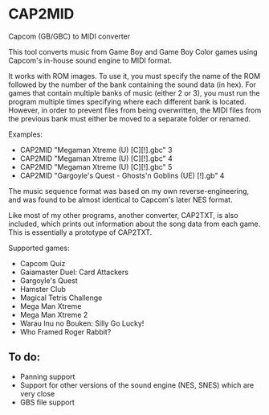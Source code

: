 # CAP2MID
Capcom (GB/GBC) to MIDI converter

This tool converts music from Game Boy and Game Boy Color games using Capcom's in-house sound engine to MIDI format.

It works with ROM images. To use it, you must specify the name of the ROM followed by the number of the bank containing the sound data (in hex).
For games that contain multiple banks of music (either 2 or 3), you must run the program multiple times specifying where each different bank is located. However, in order to prevent files from being overwritten, the MIDI files from the previous bank must either be moved to a separate folder or renamed.

Examples:
* CAP2MID "Megaman Xtreme (U) [C][!].gbc" 3
* CAP2MID "Megaman Xtreme (U) [C][!].gbc" 4
* CAP2MID "Megaman Xtreme (U) [C][!].gbc" 5
* CAP2MID "Gargoyle's Quest - Ghosts'n Goblins (UE) [!].gb" 4

The music sequence format was based on my own reverse-engineering, and was found to be almost identical to Capcom's later NES format.

Like most of my other programs, another converter, CAP2TXT, is also included, which prints out information about the song data from each game. This is essentially a prototype of CAP2TXT.

Supported games:
  * Capcom Quiz
  * Gaiamaster Duel: Card Attackers
  * Gargoyle's Quest
  * Hamster Club
  * Magical Tetris Challenge
  * Mega Man Xtreme
  * Mega Man Xtreme 2
  * Warau Inu no Bouken: Silly Go Lucky!
  * Who Framed Roger Rabbit?

## To do:
  * Panning support
  * Support for other versions of the sound engine (NES, SNES) which are very close
  * GBS file support
